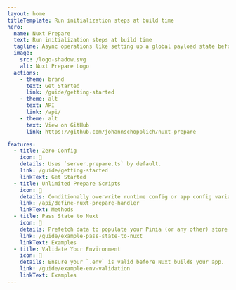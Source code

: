 ```yaml
---
layout: home
titleTemplate: Run initialization steps at build time
hero:
  name: Nuxt Prepare
  text: Run initialization steps at build time
  tagline: Async operations like setting up a global payload state before Nuxt is built
  image:
    src: /logo-shadow.svg
    alt: Nuxt Prepare Logo
  actions:
    - theme: brand
      text: Get Started
      link: /guide/getting-started
    - theme: alt
      text: API
      link: /api/
    - theme: alt
      text: View on GitHub
      link: https://github.com/johannschopplich/nuxt-prepare

features:
  - title: Zero-Config
    icon: 🦦
    details: Uses `server.prepare.ts` by default.
    link: /guide/getting-started
    linkText: Get Started
  - title: Unlimited Prepare Scripts
    icon: 🦾
    details: Conditionally overwrite runtime config or app config variables.
    link: /api/define-nuxt-prepare-handler
    linkText: Methods
  - title: Pass State to Nuxt
    icon: 🫴
    details: Prefetch data to populate your Pinia (or any other) store.
    link: /guide/example-pass-state-to-nuxt
    linkText: Examples
  - title: Validate Your Environment
    icon: 🦜
    details: Ensure your `.env` is valid before Nuxt builds your app.
    link: /guide/example-env-validation
    linkText: Examples
---
```

